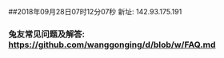 ##2018年09月28日07时12分07秒 新址: 142.93.175.191
### 兔友常见问题及解答: https://github.com/wanggonging/d/blob/w/FAQ.md
